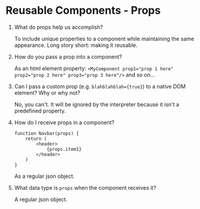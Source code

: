 # Reusable Components - Props

1. What do props help us accomplish?

    To include unique properties to a component while maintaining the same appearance. Long story short: making it reusable.

2. How do you pass a prop into a component?
    
    As an html element property:
    `<MyComponent prop1="prop 1 here" prop2="prop 2 here" prop3="prop 3 here"/>`
    and so on...


3. Can I pass a custom prop (e.g. `blahblahblah={true}`) to a native DOM element? Why or why not?
   
    No, you can't. It will be ignored by the interpreter because it isn't a predefined property.   

4. How do I receive props in a component?

    ```
    function Navbar(props) {
        return (
            <header>
                {props.item1}
            </header>
        )
    }
    ```

    As a regular json object.

5. What data type is `props` when the component receives it?
    
    A regular json object.